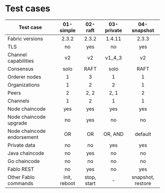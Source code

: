 # Test cases

| Test case                 | 01-simple | 02-raft   | 03-private| 04-snapshot |
| ------------------------- |:---------:|:---------:|:---------:|:---------:|
| Fabric versions           | 2.3.2     | 2.3.2     | 1.4.11    | 2.3.3     |
| TLS                       | no        | yes       | no        | yes       |
| Channel capabilities      | v2        | v2        | v1_4_3    | v2        |
| Consensus                 | solo      | RAFT      | solo      | RAFT      |
| Orderer nodes             | 1         | 3         | 1         | 1         |
| Organizations             | 1         | 2         | 2         | 1         |
| Peers                     | 2         | 2, 2      | 2, 1      | 2         |
| Channels                  | 1         | 2         | 1         | 1         |
| Node chaincode            | yes       | yes       | yes       | yes       |
| Node chaincode upgrade    | no        | yes       | no        | no        |
| Node chaincode endorsement| OR        | OR        | OR, AND   | default   |
| Private data              | no        | no        | yes       | yes       |
| Java chaincode            | no        | yes       | no        | no        |
| Go chaincode              | no        | no        | no        | no        |
| Fablo REST                | no        | yes       | no        | yes       |
| Other Fablo commands      | init, reboot | stop, start | -    | snapshot, restore  |
